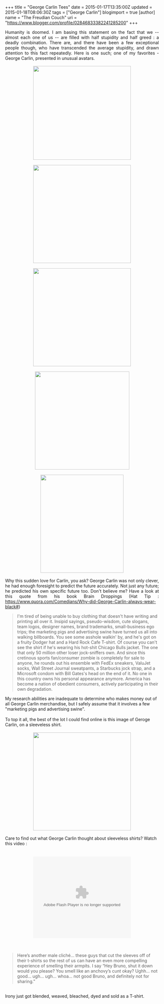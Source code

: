 +++
title = "George Carlin Tees"
date = 2015-01-17T13:35:00Z
updated = 2015-01-18T08:06:30Z
tags = ["George Carlin"]
blogimport = true 
[author]
	name = "The Freudian Couch"
	uri = "https://www.blogger.com/profile/02846833382241285200"
+++

<div dir="ltr" style="text-align: left;" trbidi="on">
<div style="text-align: justify;">
Humanity is doomed. I am basing this statement on the fact that we -- almost each one of us -- are filled with half stupidity and half greed : a deadly combination. There are, and there have been a few exceptional people though, who have transcended the average stupidity, and drawn attention to this fact repeatedly. Here is one such; one of my favorites - George Carlin, presented in unusual avatars.</div>
<br>
<div class="separator" style="clear: both; text-align: center;">
<a href="https://blogger.googleusercontent.com/img/b/R29vZ2xl/AVvXsEh9RtJgrBe4ostXAL7d2OCU5j8TTt4j5zyE5jIR20OXnBNbuY1J3LqTLApXowO0fJzIYruWG3pxciJzR0zmwLPGf5OX5n8Q5tCZUCsBo-dR-RczrMJ5VzRmZ4NQUQWyIsJtVr1vZ1zmsIxv/s1600/Carlin1.jpg" imageanchor="1" style="margin-left: 1em; margin-right: 1em;"><img border="0" src="https://blogger.googleusercontent.com/img/b/R29vZ2xl/AVvXsEh9RtJgrBe4ostXAL7d2OCU5j8TTt4j5zyE5jIR20OXnBNbuY1J3LqTLApXowO0fJzIYruWG3pxciJzR0zmwLPGf5OX5n8Q5tCZUCsBo-dR-RczrMJ5VzRmZ4NQUQWyIsJtVr1vZ1zmsIxv/s1600/Carlin1.jpg" height="306" width="320"></a></div>
<br>
<div class="separator" style="clear: both; text-align: center;">
<a href="https://blogger.googleusercontent.com/img/b/R29vZ2xl/AVvXsEibhuyIB_3jE_P9zFxS8wwZ_k5E3-9l38yf8z2nYrVMPAfdwpzsrMIH4PuquuejxJpnrbOOx7g9-QU936rJAE9Kl9jkJW55VijbU9n1cV1Sq4bVQQaz2Xg1y1bQotVVffJwYbrd-qjWBwhc/s1600/Carlin4.jpg" imageanchor="1" style="margin-left: 1em; margin-right: 1em;"><img border="0" src="https://blogger.googleusercontent.com/img/b/R29vZ2xl/AVvXsEibhuyIB_3jE_P9zFxS8wwZ_k5E3-9l38yf8z2nYrVMPAfdwpzsrMIH4PuquuejxJpnrbOOx7g9-QU936rJAE9Kl9jkJW55VijbU9n1cV1Sq4bVQQaz2Xg1y1bQotVVffJwYbrd-qjWBwhc/s1600/Carlin4.jpg" height="320" width="320"></a></div>
<br>
<div class="separator" style="clear: both; text-align: center;">
<a href="https://blogger.googleusercontent.com/img/b/R29vZ2xl/AVvXsEj-yx3JQ_KLkisJM42NbYSF2AQD6aNPT027o_gFuQPC023ghFdMio68fhiZiGDz4znNhLUyF4erCjxZ-km1NB2MOI-O9YspbapoK71aWcmGuSoMZAOsSPd20x9WxBHJX4e_DVTqhIwpAapv/s1600/Carlin5.jpg" imageanchor="1" style="margin-left: 1em; margin-right: 1em;"><img border="0" src="https://blogger.googleusercontent.com/img/b/R29vZ2xl/AVvXsEj-yx3JQ_KLkisJM42NbYSF2AQD6aNPT027o_gFuQPC023ghFdMio68fhiZiGDz4znNhLUyF4erCjxZ-km1NB2MOI-O9YspbapoK71aWcmGuSoMZAOsSPd20x9WxBHJX4e_DVTqhIwpAapv/s1600/Carlin5.jpg" height="320" width="320"></a></div>
<br>
<div class="separator" style="clear: both; text-align: center;">
<a href="https://blogger.googleusercontent.com/img/b/R29vZ2xl/AVvXsEhOuH_X_E3PnHRwC3XGmt8N7PLg8Cn8O-sjyzE5NVi_exMzx9DCjnZaAxujjVFFmUo7JN-Bf76mHMDlHLuUyo1gMuVYAqlB2hyphenhyphenPSPE988XJWqfpeW-U9QERpVbeQeJ704MTf5kMxytJ27mY/s1600/carlin_planet.gif" imageanchor="1" style="margin-left: 1em; margin-right: 1em;"><img border="0" src="https://blogger.googleusercontent.com/img/b/R29vZ2xl/AVvXsEhOuH_X_E3PnHRwC3XGmt8N7PLg8Cn8O-sjyzE5NVi_exMzx9DCjnZaAxujjVFFmUo7JN-Bf76mHMDlHLuUyo1gMuVYAqlB2hyphenhyphenPSPE988XJWqfpeW-U9QERpVbeQeJ704MTf5kMxytJ27mY/s1600/carlin_planet.gif" height="320" width="309"></a></div>
<br>
<div class="separator" style="clear: both; text-align: center;">
<a href="https://blogger.googleusercontent.com/img/b/R29vZ2xl/AVvXsEi3gc_miaj16SqC_oN4wbzbIJD5Mt_977qQHb_o7jlEaJm-h2CWNc6q_0-Z9CWHjveJ95Y1PM4uOSzADvt678llHkkG9TFSV2liZtR64ZPpOTuXW6Zk6QonTt1_CqoqJDXVI3VO6yiRTloZ/s1600/george_carlin_me.jpg" imageanchor="1" style="margin-left: 1em; margin-right: 1em;"><img border="0" src="https://blogger.googleusercontent.com/img/b/R29vZ2xl/AVvXsEi3gc_miaj16SqC_oN4wbzbIJD5Mt_977qQHb_o7jlEaJm-h2CWNc6q_0-Z9CWHjveJ95Y1PM4uOSzADvt678llHkkG9TFSV2liZtR64ZPpOTuXW6Zk6QonTt1_CqoqJDXVI3VO6yiRTloZ/s1600/george_carlin_me.jpg" height="320" width="272"></a></div>
<div class="separator" style="clear: both; text-align: center;">
<br></div>
<div class="separator" style="clear: both; text-align: justify;">
Why this sudden love for Carlin, you ask? George Carlin was not only clever, he had enough foresight to predict the future accurately. Not just any future; he predicted his own specific future too. Don't believe me? Have a look at this quote from his book Brain Droppings (Hat Tip : <a href="https://www.quora.com/Comedians/Why-did-George-Carlin-always-wear-black#">https://www.quora.com/Comedians/Why-did-George-Carlin-always-wear-black#</a>)</div>
<blockquote class="tr_bq" style="clear: both; text-align: left;">
I'm tired of being unable to buy clothing that doesn't have writing and printing all over it. Insipid sayings, pseudo-wisdom, cute slogans, team logos, designer names, brand trademarks, small-business ego trips; the marketing pigs and advertising swine have turned us all into walking billboards. You see some asshole walkin' by, and he's got on a fruity Dodger hat and a Hard Rock Cafe T-shirt. Of course you can't see the shirt if he's wearing his hot-shit Chicago Bulls jacket. The one that only 50 million other loser jock-sniffers own. And since this cretinous sports fan/consumer zombie is completely for sale to anyone, he rounds out his ensemble with FedEx sneakers, ValuJet socks, Wall Street Journal sweatpants, a Starbucks jock strap, and a Microsoft condom with Bill Gates's head on the end of it. No one in this country owns his personal appearance anymore. America has become a nation of obedient consumers, actively participating in their own degradation.</blockquote>
My research abilities are inadequate to determine who makes money out of all George Carlin merchandise, but I safely assume that it involves a few "marketing pigs and advertising swine".<br>
<br>
To top it all, the best of the lot I could find online is this image of Geroge Carlin, on a sleeveless shirt.<br>
<br>
<div class="separator" style="clear: both; text-align: center;">
<a href="https://blogger.googleusercontent.com/img/b/R29vZ2xl/AVvXsEi7KAvADqnTjn8vQV6ik4gZpq0scWcDJqoZ5F2SIwK7pFIkU1uoyVoYDHWD6bTACMFM711VAMxt-VFX_DdyPOQdL45CFjxUVk7UtrqZAkCdFUssHJ-1PVSGcoVIhDb52qMqA5DbiGeRnpTs/s1600/Carlin6.jpg" imageanchor="1" style="margin-left: 1em; margin-right: 1em;"><img border="0" src="https://blogger.googleusercontent.com/img/b/R29vZ2xl/AVvXsEi7KAvADqnTjn8vQV6ik4gZpq0scWcDJqoZ5F2SIwK7pFIkU1uoyVoYDHWD6bTACMFM711VAMxt-VFX_DdyPOQdL45CFjxUVk7UtrqZAkCdFUssHJ-1PVSGcoVIhDb52qMqA5DbiGeRnpTs/s1600/Carlin6.jpg" height="320" width="320"></a></div>
<br>
Care to find out what George Carlin thought about sleeveless shirts? Watch this video :<br>
&nbsp;<span id="goog_1194343027"></span><span id="goog_1194343028"></span> <br>
<div dir="ltr" style="text-align: left;" trbidi="on">
<div class="separator" style="clear: both; text-align: center;">
<br><object width="320" height="266" class="BLOGGER-youtube-video" classid="clsid:D27CDB6E-AE6D-11cf-96B8-444553540000" codebase="http://download.macromedia.com/pub/shockwave/cabs/flash/swflash.cab#version=6,0,40,0" data-thumbnail-src="https://ytimg.googleusercontent.com/vi/KQbC6Pg73vk/0.jpg"><param name="movie" value="https://youtube.googleapis.com/v/KQbC6Pg73vk&amp;source=uds"><param name="bgcolor" value="#FFFFFF"><param name="allowFullScreen" value="true"><embed width="320" height="266" src="https://youtube.googleapis.com/v/KQbC6Pg73vk&amp;source=uds" type="application/x-shockwave-flash" allowfullscreen="true"></object></div>
<br></div>
<div dir="ltr" style="text-align: left;" trbidi="on">
<br></div>
<div dir="ltr" style="text-align: left;" trbidi="on">
<blockquote class="tr_bq">
<span style="-webkit-text-size-adjust: auto; background-color: rgba(255, 255, 255, 0);">Here’s another male cliché... these guys that cut the sleeves off of their t-shirts so the rest of us can have an even more compelling experience of smelling their armpits. I say “Hey Bruno, shut it down would you please? You smell like an anchovy’s cunt okay? Ughh... not good... ugh... ugh... whoa... not good Bruno, and definitely not for sharing.”</span></blockquote>
<br>
Irony just got blended, weaved, bleached, dyed and sold as a T-shirt.</div>
</div>

